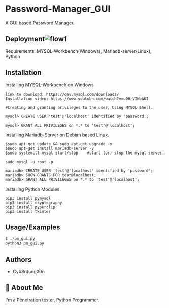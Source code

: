# Password-Manager_GUI
A GUI based Password Manager.



## Deployment![flow1](https://user-images.githubusercontent.com/103438798/209862741-e6943837-385b-4f67-bba3-3c18f5cc5aac.png)


Requirements:
MYSQL-Workbench(Windows), Mariadb-server(Linux), Python







## Installation

Installing MYSQL-Workbench on Windows

```
link to download: https://dev.mysql.com/downloads/ 
Installation video: https://www.youtube.com/watch?v=u96rVINbAUI
```
```
#Creating and granting privileges to the user, Using MYSQL Shell.

mysql> CREATE USER 'test'@'localhost' identified by 'password';

mysql> GRANT ALL PRIVILEGES on *.* to 'test'@'localhost';
```
Installing Mariadb-Server on Debian based Linux.

```
$sudo apt-get update && sudo apt-get upgrade -y
$sudo apt-get install mariadb-server -y
$sudo systemctl mysql start/stop    #start (or) stop the mysql server.
```
```
sudo mysql -u root -p

mariadb> CREATE USER 'test'@'localhost' identified by 'password';
mariadb> SHOW GRANTS FOR test@localhost;
mariadb> GRANT ALL PRIVILEGES on *.* to 'test'@'localhost';
```
Installing Python Modules
```
pip3 install pymysql
pip3 install cryptography
pip3 install pyperclip
pip3 install tkinter
```


## Usage/Examples

```python
$ ./pm_gui.py
python3 pm_gui.py
```


## Authors

- Cyb3rdung30n


## 🚀 About Me
I'm a Penetration tester, Python Programmer.


